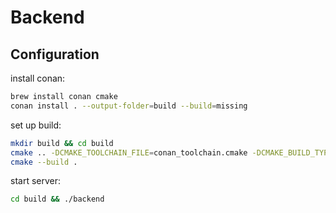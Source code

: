 # Backend

## Configuration

install conan:
```bash
brew install conan cmake
conan install . --output-folder=build --build=missing
```

set up build:
```bash
mkdir build && cd build
cmake .. -DCMAKE_TOOLCHAIN_FILE=conan_toolchain.cmake -DCMAKE_BUILD_TYPE=Release
cmake --build .
```

start server:
```bash
cd build && ./backend
```
